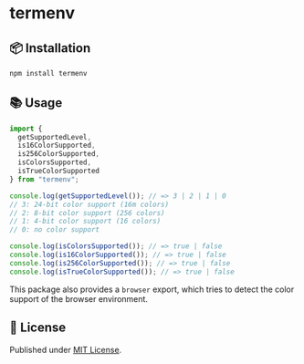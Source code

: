 # termenv

## 📦 Installation

```sh
npm install termenv
```

## 📚 Usage

```ts
import {
  getSupportedLevel,
  is16ColorSupported,
  is256ColorSupported,
  isColorsSupported,
  isTrueColorSupported
} from "termenv";

console.log(getSupportedLevel()); // => 3 | 2 | 1 | 0
// 3: 24-bit color support (16m colors)
// 2: 8-bit color support (256 colors)
// 1: 4-bit color support (16 colors)
// 0: no color support

console.log(isColorsSupported()); // => true | false
console.log(is16ColorSupported()); // => true | false
console.log(is256ColorSupported()); // => true | false
console.log(isTrueColorSupported()); // => true | false
```

This package also provides a `browser` export, which tries to detect the color support of the browser environment.

## 📄 License

Published under [MIT License](./LICENSE).
